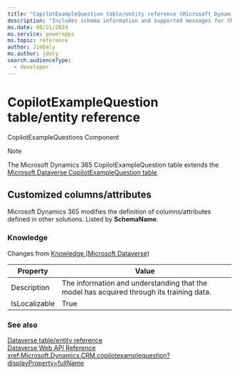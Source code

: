 ```yaml
---
title: "CopilotExampleQuestion table/entity reference (Microsoft Dynamics 365)"
description: "Includes schema information and supported messages for the CopilotExampleQuestion table/entity with Microsoft Dynamics 365."
ms.date: 08/21/2024
ms.service: powerapps
ms.topic: reference
author: JimDaly
ms.author: jdaly
search.audienceType: 
  - developer
---
```


# CopilotExampleQuestion table/entity reference

CopilotExampleQuestions Component

> [!NOTE]
> The Microsoft Dynamics 365 CopilotExampleQuestion table extends the [Microsoft Dataverse CopilotExampleQuestion table](/power-apps/developer/data-platform/reference/entities/copilotexamplequestion).



## Customized columns/attributes

Microsoft Dynamics 365 modifies the definition of columns/attributes defined in other solutions. Listed by **SchemaName**.

### <a name="BKMK_Knowledge"></a> Knowledge

Changes from [Knowledge (Microsoft Dataverse)](/power-apps/developer/data-platform/reference/entities/copilotexamplequestion#BKMK_Knowledge)

|Property|Value|
|---|---|
|Description|The information and understanding that the model has acquired through its training data.|
|IsLocalizable|True|




### See also

[Dataverse table/entity reference](../about-entity-reference.md)  
[Dataverse Web API Reference](/power-apps/developer/data-platform/webapi/reference/about)   
<xref:Microsoft.Dynamics.CRM.copilotexamplequestion?displayProperty=fullName>
